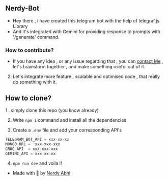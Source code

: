 ## Nerdy-Bot 

- Hey there , i have created this telegram bot with the help of telegraf.js Library
- And it's integrated with Gemini for providing response to prompts with '/generate' command.

### How to contribute?
- If you have any idea , or any issue regarding that , you can [contact Me]("https://t.me/realcopyninja") , let's brainstorm together , and make something useful out of it.

2. Let's integrate more feature , scalable and optimised code , that really do something with it.

## How to clone?
1 . simply clone this repo (you know already)

2. Write `npm i` command and install all the dependencies

3. Create a `.env` file and add your corresponding API's 

```js
TELEGRAM_BOT_API = xxx-xx-xx
MONGO_URL =  xxx-xxx-xxx
GROQ_API  = xxx-xxx-xxx
GEMINI_API = xxx-xx-xx
```

4. `npm run dev` and voila !!


- Made with 💖 by [Nerdy Abhi]("https://github.com/nerdyabhi")
